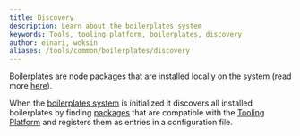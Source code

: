 ```yaml
---
title: Discovery
description: Learn about the boilerplates system
keywords: Tools, tooling platform, boilerplates, discovery
author: einari, woksin
aliases: /tools/common/boilerplates/discovery
---
```


Boilerplates are node packages that are installed locally on the system (read more [here](../../packages/package_directory)).

When the [boilerplates system](../) is initialized it discovers all installed boilerplates by finding [packages](../package) that are compatible with the [Tooling Platform](../..) and registers them as entries in a configuration file.
